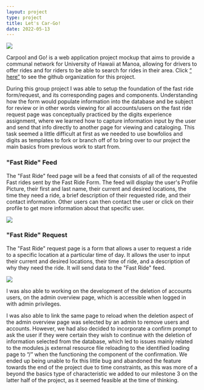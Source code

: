 ```yaml
---
layout: project
type: project
title: Let's Car-Go!
date: 2022-05-13
---
```


<img class="ui medium right floated rounded image" src="https://media.discordapp.net/attachments/251791549866835968/961702566247424020/LandingPage.PNG?width=910&height=453">

Carpool and Go! is a web application project mockup that aims to provide a communal network for University of Hawaii at Manoa, allowing for drivers to offer rides and for riders to be able to search for rides in their area. Click <a href="https://github.com/carpool-and-go">“ here”</a> to see the github organization for this project.

During this group project I was able to setup the foundation of the fast ride form/request, and its corresponding pages and components. Understanding how the form would populate information into the database and be subject for review or in other words viewing for all accounts/users on the fast ride request page was conceptually practiced by the digits experience assignment, where we learned how to capture information input by the user and send that info directly to another page for viewing and cataloging. This task seemed a little difficult at first as we needed to use bowfolios and digits as templates to fork or branch off of to bring over to our project the main basics from previous work to start from. 

### "Fast Ride" Feed
The "Fast Ride" feed page will be a feed that consists of all of the requested Fast rides sent by the Fast Ride Form. The feed will display the user's Profile Picture, their first and last name, their current and desired locations, the time they need a ride, a brief description of their requested ride, and their contact information. Other users can then contact the user or click on their profile to get more information about that specific user.

![](https://cdn.discordapp.com/attachments/474906296819253268/973491502095421460/unknown.png)

### "Fast Ride" Request
The "Fast Ride" request page is a form that allows a user to request a ride to a specific location at a particular time of day. It allows the user to input their current and desired locations, their time of ride, and a description of why they need the ride. It will send data to the "Fast Ride" feed.

![](https://cdn.discordapp.com/attachments/474906296819253268/973491306733129748/unknown.png)

I was also able to working on the development of the deletion of accounts users, on the admin overview page, which is accessible when logged in with admin privileges. 

I was also able to link the same page to reload when the deletion aspect of the admin overview page was selected by an admin to remove users and accounts. However, we had also decided to incorporate a confirm prompt to ask the user if they were certain they wish to continue with the deletion of information selected from the database, which led to issues mainly related to the modules.js external resource file reloading to the identified loading page to “/” when the functioning the component of the confirmation. We ended up being unable to fix this little bug and abandoned the feature towards the end of the project due to time constraints, as this was more of a beyond the basics type of characteristic we added to our milestone 3 on the latter half of the project, as it seemed feasible at the time of thinking.  

